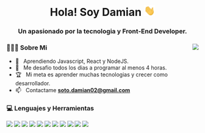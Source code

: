 <h1 align="center"> Hola! Soy Damian <img src="https://github.com/dmi4n/dmi4n/blob/main/Hi.gif" width="29px"></h1>

<h3 align="center">
Un apasionado por la tecnologia y Front-End Developer.
</h3>


<div>
    <a href="https://github.com/dmi4n">
    <img align="right" src="https://github-readme-stats.vercel.app/api/top-langs/?username=dmi4n&theme=radical&locale=es">
    </a>
<div align="left"> 
  <h3> 👨🏻‍💻 Sobre Mi </h3>

  - 🌱 &nbsp; Aprendiendo Javascript, React y NodeJS.
  - 💪 &nbsp; Me desafio todos los dias a programar al menos 4 horas.
  - 🏆 &nbsp; Mi meta es aprender muchas tecnologias y crecer como desarrollador.
  - 📫 &nbsp; Contactame **soto.damian02@gmail.com**
</div> 
</div>

<div align='left'>
  <h3> 💻 Lenguajes y Herramientas </h3>
  <p>
    <a src="https://www.w3schools.com/css/"><img src="https://img.icons8.com/color/48/000000/css3.png"/></a>
    <a src="https://www.w3schools.com/html/"><img src="https://img.icons8.com/color/48/000000/html-5.png"/></a>
    <a src="https://www.javascript.com/"><img src="https://img.icons8.com/color/48/000000/javascript.png"/></a>
    <a src="https://www.typescriptlang.org/"><img src="https://img.icons8.com/color/48/000000/typescript.png"/></a>
    <a src="https://www.reactjs.org/"><img src="https://img.icons8.com/color/48/000000/react-native.png"/></a>
    <a src="https://nodejs.org/"><img src="https://img.icons8.com/color/48/000000/nodejs.png"/></a>
    <a src="https://www.mongodb.com/"><img src="https://img.icons8.com/color/48/000000/mongodb.png"/></a>
    <a src="https://visualstudio.microsoft.com/"><img src="https://img.icons8.com/color/48/000000/visual-studio-code-2019.png"/></a>
    <a src="https://www.npmjs.com/"><img src="https://img.icons8.com/color/48/000000/npm.png"/></a>
    <a src="https://getbootstrap.com/"><img src="https://img.icons8.com/color/48/000000/bootstrap.png"/></a>
    <a src="https://github.com/"><img src="https://img.icons8.com/color/48/000000/git.png"/></a>
  <p>
</div> 


<br/>
